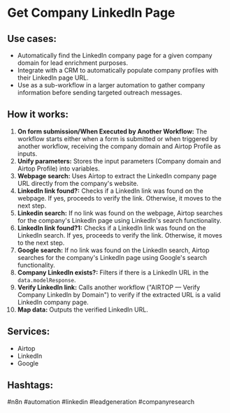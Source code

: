 # Get Company LinkedIn Page

## Use cases:
- Automatically find the LinkedIn company page for a given company domain for lead enrichment purposes.
- Integrate with a CRM to automatically populate company profiles with their LinkedIn page URL.
- Use as a sub-workflow in a larger automation to gather company information before sending targeted outreach messages.

## How it works:
1. **On form submission/When Executed by Another Workflow:** The workflow starts either when a form is submitted or when triggered by another workflow, receiving the company domain and Airtop Profile as inputs.
2. **Unify parameters:** Stores the input parameters (Company domain and Airtop Profile) into variables.
3. **Webpage search:** Uses Airtop to extract the LinkedIn company page URL directly from the company's website.
4. **LinkedIn link found?:** Checks if a LinkedIn link was found on the webpage. If yes, proceeds to verify the link. Otherwise, it moves to the next step.
5. **Linkedin search:** If no link was found on the webpage, Airtop searches for the company's LinkedIn page using LinkedIn's search functionality.
6. **LinkedIn link found?1:** Checks if a LinkedIn link was found on the LinkedIn search. If yes, proceeds to verify the link. Otherwise, it moves to the next step.
7. **Google search:** If no link was found on the LinkedIn search, Airtop searches for the company's LinkedIn page using Google's search functionality.
8. **Company LinkedIn exists?:** Filters if there is a LinkedIn URL in the `data.modelResponse`.
9. **Verify LinkedIn link:** Calls another workflow ("AIRTOP — Verify Company LinkedIn by Domain") to verify if the extracted URL is a valid LinkedIn company page.
10. **Map data:**  Outputs the verified LinkedIn URL.

## Services:
- Airtop
- LinkedIn
- Google

## Hashtags:
#n8n #automation #linkedin #leadgeneration #companyresearch
